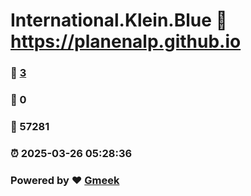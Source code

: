 # International.Klein.Blue :link: https://planenalp.github.io 
### :page_facing_up: [3](https://planenalp.github.io/tag.html) 
### :speech_balloon: 0 
### :hibiscus: 57281 
### :alarm_clock: 2025-03-26 05:28:36 
### Powered by :heart: [Gmeek](https://github.com/Meekdai/Gmeek)
